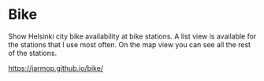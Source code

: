 # Bike

Show Helsinki city bike availability at bike stations. A list view is available for the stations that I use most often. On the map view you can see all the rest of the stations.

https://jarmop.github.io/bike/

